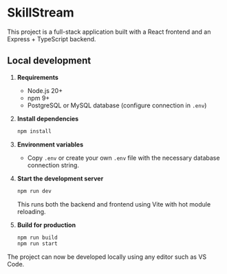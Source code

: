 # SkillStream

This project is a full-stack application built with a React frontend and an Express + TypeScript backend.

## Local development

1. **Requirements**
   - Node.js 20+
   - npm 9+
   - PostgreSQL or MySQL database (configure connection in `.env`)

2. **Install dependencies**
   ```bash
   npm install
   ```

3. **Environment variables**
   - Copy `.env` or create your own `.env` file with the necessary database connection string.

4. **Start the development server**
   ```bash
   npm run dev
   ```
   This runs both the backend and frontend using Vite with hot module reloading.

5. **Build for production**
   ```bash
   npm run build
   npm run start
   ```

The project can now be developed locally using any editor such as VS Code.
